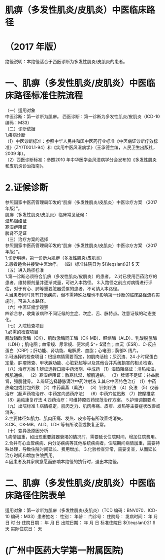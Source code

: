 # 肌痹（多发性肌炎/皮肌炎）中医临床路径  
# （2017 年版）  
路径说明：本路径适合于西医诊断为多发性肌炎/皮肌炎的患者。  
# 一、肌痹（多发性肌炎/皮肌炎）中医临床路径标准住院流程  
（一）适用对象  
中医诊断：第一诊断为肌痹。 西医诊断：第一诊断为多发性肌炎/皮肌炎（ICD-10 编码：M33）  
（二）诊断依据  
1.疾病诊断  
（1）中医诊断标准：参照中华人民共和国中医药行业标准《中医病证诊断疗效标准》（ZY/T001.1-94）和《实用中医风湿病学》（王承德主编，人民卫生出版社，2009 年）。  
（2）西医诊断标准：参照2010 年中华医学会风湿病学分会发布的《多发性肌炎和皮肌炎诊治指南》。  
# 2.证候诊断  
参照国家中医药管理局印发的“肌痹（多发性肌炎/皮肌炎）中医诊疗方案
（2017 年版）”。  
肌痹（多发性肌炎/皮肌炎）临床常见证候：  
湿热阻络证  
寒湿痹阻证  
脾肾不足证  
（三）治疗方案的选择  
参照国家中医药管理局印发的“肌痹（多发性肌炎/皮肌炎）中医诊疗方案
（2017 年版）”。  
1.诊断明确，第一诊断为肌痹（多发性肌炎/皮肌炎）  
2.患者适合并接受中医治疗。 （四）标准住院日为 ${\leqslant}21 $ 天  
（五）进入路径标准  
1.第一诊断必须符合肌痹（多发性肌炎/皮肌炎）的患者。 2.对已使用西药治疗的患者，维持原剂量并逐渐减量，可进入本路径。 3.入路径之前应对病情进行评估，对于有心、肺等重要脏器受累的患者，不可纳入本路径。  
4.当患者同时具有其他疾病，但不需特殊处理也不影响第一诊断的临床路径流程实施时，可进入本路径。  
（六）中医证候学观察  
四诊合参，收集该病种不同证候的主症、次症、舌、脉特点。注意证候的动态变化。  
（七）入院检查项目  
1.必需的检查项目  
肌酸磷酸激酶（CK）、肌酸激酶同工酶（CK-MB）、醛缩酶（ALD）、乳酸脱氢酶（LDH）；肌电图；血常规、尿常规、便常规 $^+ $潜血；血沉（ESR）、C-反应蛋白（CRP）；肝功能、肾功能、电解质、血脂；心电图；胸部X 线片。  
2.可选择的检查项目：根据病情需要而定，如肌肉活检；尿沉渣、24 小时尿蛋白定量、肿瘤筛查、甲状腺功能、心脏彩超等以及其他合并系统损害的相关检查。  
（八）治疗方案 1.辨证选择口服中药汤剂、中成药 （1）湿热阻络证：清热祛湿，解肌通络。 （2）寒湿痹阻证：散寒祛湿，解肌通络。 （3）脾肾不足证：补益脾肾，强肌健骨。 2.辨证选择静脉滴注中药注射液  3.其它中医特色治疗 （1）中药热奄包或封包外敷 （2）中药熏蒸（熏洗） （3）针刺疗法 （4）灸法 （5）仪器治疗（超声药物治疗、中药定向透药疗法） （6）中药穴位贴敷 （7）按摩推拿 （8）运动康复疗法 4.西药治疗：可维持原西药规范治疗方案。 5.护理调摄要点 （九）出院标准 1.病情稳定，肌肉乏力、肌肉疼痛、皮疹、发热等主要症状改善或消失。  
2.主要体征如肌力、肌肉压痛、发热、皮疹等有所改善或消失。  
3.CK、CK-MB、ALD、LDH 等有所改善或恢复正常。  
（十）变异及原因分析  
1.病情加重，如出现重要脏器衰竭的情况时，需要延长住院时间，增加住院费用。 2.合并有心血管疾病、内分泌疾病等其他系统疾病者，住院期间病情加重，需要特殊处理，导致住院时间延长、费用增加。 3.化验检查异常，需要复查，从而延长治疗时间和增加住院费用。  
4.因患者及其家属意愿而影响本路径的执行时，退出本路径。  
# 二、肌痹（多发性肌炎/皮肌炎）中医临床路径住院表单  
适用对象：第一诊断为肌痹（多发性肌炎/皮肌炎）（TCD 编码：BNV070、ICD-10 编码：M33）患者姓名：          性别：    年龄：    门诊号：         住院号：            发病时间：   年  月  日  时  分  住院日期：   年  月  日 出院日期：   年  月   日 标准住院日 ${\leqslant}21 $ 天                实际住院日：    天  
# (广州中医药大学第一附属医院)  